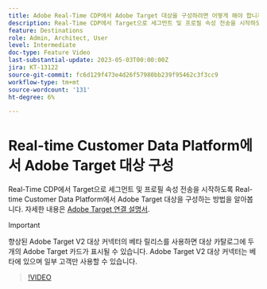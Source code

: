 ```yaml
---
title: Adobe Real-Time CDP에서 Adobe Target 대상을 구성하려면 어떻게 해야 합니까?
description: Real-Time CDP에서 Target으로 세그먼트 및 프로필 속성 전송을 시작하도록 Real-time Customer Data Platform에서 Adobe Target 대상을 구성하는 방법을 알아봅니다.
feature: Destinations
role: Admin, Architect, User
level: Intermediate
doc-type: Feature Video
last-substantial-update: 2023-05-03T00:00:00Z
jira: KT-13122
source-git-commit: fc6d129f473e4d26f57980bb239f95462c3f3cc9
workflow-type: tm+mt
source-wordcount: '131'
ht-degree: 6%

---
```


# Real-time Customer Data Platform에서 Adobe Target 대상 구성

Real-Time CDP에서 Target으로 세그먼트 및 프로필 속성 전송을 시작하도록 Real-time Customer Data Platform에서 Adobe Target 대상을 구성하는 방법을 알아봅니다. 자세한 내용은 [Adobe Target 연결 설명서](https://experienceleague.adobe.com/docs/experience-platform/destinations/catalog/personalization/adobe-target-connection.html).

>[!IMPORTANT]
>
>향상된 Adobe Target V2 대상 커넥터의 베타 릴리스를 사용하면 대상 카탈로그에 두 개의 Adobe Target 카드가 표시될 수 있습니다. Adobe Target V2 대상 커넥터는 베타에 있으며 일부 고객만 사용할 수 있습니다.

>[!VIDEO](https://video.tv.adobe.com/v/3418799/?learn=on)
